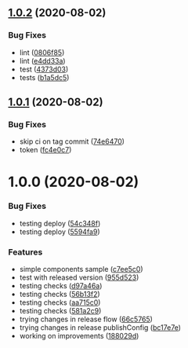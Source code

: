 ## [1.0.2](https://github.com/vueda/vue-play-lib/compare/v1.0.1...v1.0.2) (2020-08-02)


### Bug Fixes

* lint ([0806f85](https://github.com/vueda/vue-play-lib/commit/0806f85bcfccdd723cfea69a269551ec137bc8be))
* lint ([e4dd33a](https://github.com/vueda/vue-play-lib/commit/e4dd33afb8546a06bf93a3023d0e5c3aa12bb68b))
* test ([4373d03](https://github.com/vueda/vue-play-lib/commit/4373d03e093bcd56986e10b962f2221d1b815ea4))
* tests ([b1a5dc5](https://github.com/vueda/vue-play-lib/commit/b1a5dc58fb29e6bd2888ab77ad8d8d097734e774))

## [1.0.1](https://github.com/vueda/vue-play-lib/compare/v1.0.0...v1.0.1) (2020-08-02)


### Bug Fixes

* skip ci on tag commit ([74e6470](https://github.com/vueda/vue-play-lib/commit/74e6470c5c765e89e5196dee9322f201a58f9419))
* token ([fc4e0c7](https://github.com/vueda/vue-play-lib/commit/fc4e0c7bdfc570541e7f27bcf2c2d80c0cf33b29))

# 1.0.0 (2020-08-02)


### Bug Fixes

* testing deploy ([54c348f](https://github.com/vueda/vue-play-lib/commit/54c348f75b63a1d617ade714a34f6c670e71152b))
* testing deploy ([5594fa9](https://github.com/vueda/vue-play-lib/commit/5594fa92fbfa3712b30b7dbc5176d89ae34a65dc))


### Features

* simple components sample ([c7ee5c0](https://github.com/vueda/vue-play-lib/commit/c7ee5c0c39e0aeb10d9335a2d450a68a57a3e190))
* test with released version ([955d523](https://github.com/vueda/vue-play-lib/commit/955d523c0c4b1e6c045aaf25f147b9de8b928ae2))
* testing checks ([d97a46a](https://github.com/vueda/vue-play-lib/commit/d97a46a616e1810267e16905b962e884b72d37de))
* testing checks ([56b13f2](https://github.com/vueda/vue-play-lib/commit/56b13f250a21b6f174bc4cc22f9f0f09cd298479))
* testing checks ([aa715c0](https://github.com/vueda/vue-play-lib/commit/aa715c04f6a19f70c357f2cf36ed11d2058b198c))
* testing checks ([581a2c9](https://github.com/vueda/vue-play-lib/commit/581a2c9601600d39d9691ac5947ef845b07308b9))
* trying changes in release flow ([66c5765](https://github.com/vueda/vue-play-lib/commit/66c576592d3212e0b8fb7d0f3f783c80b6c190cf))
* trying changes in release publishConfig ([bc17e7e](https://github.com/vueda/vue-play-lib/commit/bc17e7e5020fbb0c75fef6b03078df57fd367013))
* working on improvements ([188029d](https://github.com/vueda/vue-play-lib/commit/188029d76c7c859d4aba93b308f8c1aeb2d3c811))
